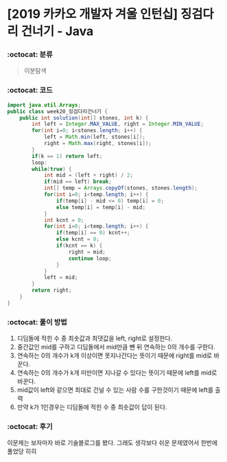 # [2019 카카오 개발자 겨울 인턴십] 징검다리 건너기 - Java

###  :octocat: 분류

> 이분탐색

### :octocat: 코드

```java
import java.util.Arrays;
public class week20_징검다리건너기 {
	public int solution(int[] stones, int k) {
        int left = Integer.MAX_VALUE, right = Integer.MIN_VALUE;
        for(int i=0; i<stones.length; i++) {
        	left = Math.min(left, stones[i]);
        	right = Math.max(right, stones[i]);
        }
        if(k == 1) return left;
        loop:
        while(true) {
        	int mid = (left + right) / 2;
        	if(mid == left) break;
        	int[] temp = Arrays.copyOf(stones, stones.length);
        	for(int i=0; i<temp.length; i++) {
        		if(temp[i] - mid <= 0) temp[i] = 0;
        		else temp[i] = temp[i] - mid;
        	}
        	int kcnt = 0;
        	for(int i=0; i<temp.length; i++) {
        		if(temp[i] == 0) kcnt++;
        		else kcnt = 0;
        		if(kcnt == k) {
        			right = mid;
        			continue loop;
        		}
        	}
        	left = mid;
        }
        return right;
    }
}
```

### :octocat: 풀이 방법

1. 디딤돌에 적힌 수 중 최솟값과 최댓값을 left, right로 설정한다.
2. 중간값인 mid를 구하고 디딤돌에서 mid만큼 뺀 뒤 연속하는 0의 개수를 구한다.
3. 연속하는 0의 개수가 k개 이상이면 못지나간다는 뜻이기 때문에 right를 mid로 바꾼다.
4. 연속하는 0의 개수가 k개 미만이면 지나갈 수 있다는 뜻이기 때문에 left를 mid로 바꾼다.
5. mid값이 left와 같으면 최대로 건널 수 있는 사람 수를 구한것이기 때문에 left를 출력
6. 만약 k가 1인경우는 디딤돌에 적힌 수 중 최솟값이 답이 된다.

### :octocat: 후기

이문제는 보자마자 바로 기술블로그를 봤다. 그래도 생각보다 쉬운 문제였어서 한번에 풀었당 히히
